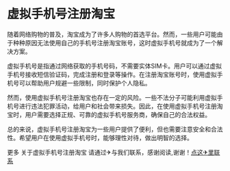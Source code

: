 # 虚拟手机号注册淘宝

随着网络购物的普及，淘宝成为了许多人购物的首选平台。然而，一些用户可能由于种种原因无法使用自己的手机号注册淘宝账号，这时虚拟手机号就成为了一个解决方案。

虚拟手机号是指通过网络获取的手机号码，不需要实体SIM卡。用户可以通过虚拟手机号接收短信验证码，完成注册和登录等操作。在注册淘宝账号时，使用虚拟手机号可以帮助用户规避一些限制，同时保护个人隐私。

然而，使用虚拟手机号注册淘宝也存在一定的风险。一些不法分子可能利用虚拟手机号进行违法犯罪活动，给用户和社会带来损失。因此，在使用虚拟手机号注册淘宝时，用户需要选择正规、可靠的虚拟手机号服务商，确保自己的合法权益。

总的来说，虚拟手机号注册淘宝为一些用户提供了便利，但也需要注意安全和合法性。希望用户在使用虚拟手机号时，能够理性对待，做出明智的选择。

更多 关于虚拟手机号注册淘宝 请通过✈与我们联系，感谢阅读,谢谢！[点这✈里联系](https://gg.k02.cc)